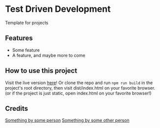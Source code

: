 Test Driven Development
=======================

Template for projects

Features
--------

- Some feature
- A feature, and maybe more to come


How to use this project
-----------------------

Visit the live version [here]()! Or clone the repo and run `npm run build` in the project's root directory, then visit dist/index.html on your favorite browser. (or if the project is just static, open index.html on your favorite browser!)

Credits
-------

[Something by some person]()
[Something by some other person]()

